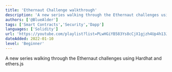 ```yaml
---
title: 'Ethernaut Challenge walkthrough'
description: 'A new series walking through the Ethernaut challenges using Hardhat and ethers.js'
authors: ['@BlueAlder']
tags: ['Smart Contracts','Security','Dapp']
languages: ['Solidity']
url: 'https://youtube.com/playlist?list=PLwHGiYB583Ys8cCjX1gjzh4Up4h13J1lD'
dateAdded: 2022-01-10
level: 'Beginner'
---
```


A new series walking through the Ethernaut challenges using Hardhat and ethers.js